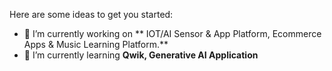Here are some ideas to get you started:

- 🔭 I’m currently working on  ** IOT/AI Sensor & App Platform, Ecommerce Apps & Music Learning Platform.**
- 🌱 I’m currently learning **Qwik, Generative AI Application**
